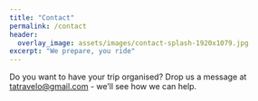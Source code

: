 ```yaml
---
title: "Contact"
permalink: /contact
header:
  overlay_image: assets/images/contact-splash-1920x1079.jpg
excerpt: "We prepare, you ride"
---
```


Do you want to have your trip organised? Drop us a message at <a href="mailto:tatravelo@gmail.com">tatravelo@gmail.com</a> - we’ll see how we can help.
